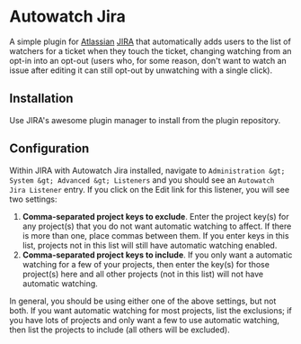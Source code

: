 Autowatch Jira
==============
A simple plugin for [Atlassian](http://atlassian.com) [JIRA](http://atlassian.com/jira/) that
automatically adds users to the list of watchers for a ticket when they touch the ticket, changing 
watching from an opt-in into an opt-out (users who, for some reason, don't want to watch an issue
after editing it can still opt-out by unwatching with a single click).

Installation
------------
Use JIRA's awesome plugin manager to install from the plugin repository.

Configuration
-------------
Within JIRA with Autowatch Jira installed, navigate to `Administration &gt; System &gt; Advanced &gt; Listeners` 
and you should see an `Autowatch Jira Listener` entry.  If you click on the Edit link for this listener, you 
will see two settings:

1. <b>Comma-separated project keys to exclude</b>.  Enter the project key(s) for any project(s) that you do
   not want automatic watching to affect.  If there is more than one, place commas between them.  If you enter 
   keys in this list, projects not in this list will still have automatic watching enabled.
2. <b>Comma-separated project keys to include</b>.  If you only want a automatic watching for a few of your 
   projects, then enter the key(s) for those project(s) here and all other projects (not in this list) will 
   not have automatic watching.

In general, you should be using either one of the above settings, but not both.  If you want automatic watching 
for most projects, list the exclusions; if you have lots of projects and only want a few to use automatic watching, 
then list the projects to include (all others will be excluded).
